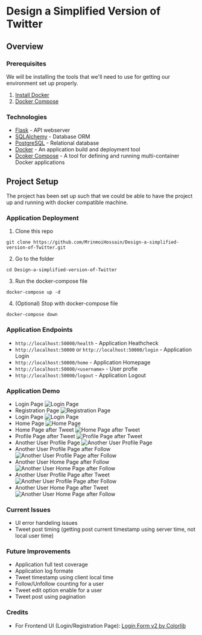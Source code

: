 # Design a Simplified Version of Twitter

## Overview

### Prerequisites
We will be installing the tools that we'll need to use for getting our environment set up properly.
1. [Install Docker](https://docs.docker.com/get-docker/)
2. [Docker Compose](https://docs.docker.com/compose/install/)

### Technologies
* [Flask](https://flask.palletsprojects.com/en/1.1.x/) - API webserver
* [SQLAlchemy](https://www.sqlalchemy.org/) - Database ORM
* [PostgreSQL](https://www.postgresql.org/) - Relational database
* [Docker](https://www.docker.com/) - An application build and deployment tool
* [Dcoker Compose](https://docs.docker.com/compose/) - A tool for defining and running multi-container Docker applications

## Project Setup
The project has been set up such that we could be able to have the project up and running with docker compatible machine.


### Application Deployment 
1. Clone this repo
```
git clone https://github.com/MrinmoiHossain/Design-a-simplified-version-of-Twitter.git
```
2. Go to the folder
```
cd Design-a-simplified-version-of-Twitter
```
3. Run the docker-compose file
```
docker-compose up -d
```
4. (Optional) Stop with docker-compose file
```
docker-compose down
```

### Application Endpoints
- ```http://localhost:50000/health``` - Application Heathcheck
- ```http://localhost:50000``` or ```http://localhost:50000/login``` - Application Login
- ```http://localhost:50000/home``` - Application Homepage
- ```http://localhost:50000/<username>``` - User profie
- ```http://localhost:50000/logout``` - Application Logout


### Application Demo
- Login Page
![Login Page](demo/1-login.png)
- Registration Page
![Registration Page](demo/2-registration.png)
- Login Page
![Login Page](demo/3-login.png)
- Home Page
![Home Page](demo/4-home.png)
- Home Page after Tweet
![Home Page after Tweet](demo/5-home-after-tweet.png)
- Profile Page after Tweet
![Profile Page after Tweet](demo/6-profile-after-tweet.png)
- Another User Profile Page
![Another User Profile Page](demo/7-other-user-profile.png)
- Another User Profile Page after Follow
![Another User Profile Page after Follow](demo/8-other-user-profile-atfer-follow.png)
- Another User Home Page after Follow
![Another User Home Page after Follow](demo/9-other-user-home-after-follow.png)
- Another User Profile Page after Tweet
![Another User Profile Page after Follow](demo/10-other-user-profile-after-tweet.png)
- Another User Home Page after Tweet
![Another User Home Page after Follow](demo/11-other-user-home-after-tweet.png)


### Current Issues
- UI error handeling issues
- Tweet post timing (getting post current timestamp using server time, not local user time)

### Future Improvements
- Application full test coverage
- Application log formate
- Tweet timestamp using client local time
- Follow/Unfollow counting for a user
- Tweet edit option enable for a user
- Tweet post using pagination

### Credits
-  For Frontend UI (Login/Registration Page): [Login Form v2 by Colorlib](https://colorlib.com/wp/template/login-form-v2/)